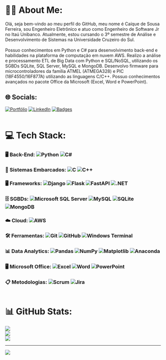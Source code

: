 # ✊🏿 About Me:

Olá, seja bem-vindo ao meu perfil do GitHub, meu nome é Caíque de Sousa Ferreira, sou Engenheiro Eletrônico e atuo como Engenheiro de Software Jr no Itaú Unibanco. Atualmente, estou cursando o 3º semestre de Análise e Desenvolvimento de Sistemas na Universidade Cruzeiro do Sul.<br><br>Possuo conhecimentos em Python e C# para desenvolvimento back-end e habilidades na plataforma de computação em nuvem AWS. Realizo a análise e processamento ETL de Big Data com Python e SQL/NoSQL, utilizando os SGBDs SQLite, SQL Server, MySQL e MongoDB. Desenvolvo firmware para microcontroladores da família ATMEL (ATMEGA328) e PIC (18F4550/16F877A) utilizando as linguagens C/C++. Possuo conhecimentos avançados no pacote Office da Microsoft (Excel, Word e PowerPoint).

## 🌐 Socials:

[![Portfólio](https://img.shields.io/badge/Portf%C3%B3lio-%23000000.svg?style=flat&logo=resume&logoColor=white)](https://caiquesf.github.io/portfolio/) [![LinkedIn](https://img.shields.io/badge/LinkedIn-%230077B5.svg?logo=linkedin&logoColor=white)](https://www.linkedin.com/in/ca%C3%ADque-de-s-ferreira-48105b18b/) [![Badges](https://img.shields.io/badge/Badges-%23FF5C00.svg?style=flat&logo=certification&logoColor=white)](https://www.credly.com/users/caique-de-sousa-ferreira)<br><br>

# 💻 Tech Stack:

### 🖥️ Back-End: ![Python](https://img.shields.io/badge/python-3670A0?style=plastic&logo=python&logoColor=ffdd54) ![C#](https://img.shields.io/badge/c%23-%23239120.svg?style=plastic&logo=c-sharp&logoColor=white)

### 🔧 Sistemas Embarcados: ![C](https://img.shields.io/badge/c-%2300599C.svg?style=plastic&logo=c&logoColor=white) ![C++](https://img.shields.io/badge/c++-%2300599C.svg?style=plastic&logo=c%2B%2B&logoColor=white)

### 🖥️ Frameworks: ![Django](https://img.shields.io/badge/django-%23092E20.svg?style=plastic&logo=django&logoColor=white) ![Flask](https://img.shields.io/badge/flask-%23000.svg?style=plastic&logo=flask&logoColor=white) ![FastAPI](https://img.shields.io/badge/FastAPI-005571?style=plastic&logo=fastapi) ![.NET](https://img.shields.io/badge/.NET-5C2D91?style=plastic&logo=.net&logoColor=white)

### 🗄️ SGBDs: ![Microsoft SQL Server](https://img.shields.io/badge/Microsoft%20SQL%20Server-CC2927?style=plastic&logo=microsoft-sql-server&logoColor=white) ![MySQL](https://img.shields.io/badge/mysql-%2300000f.svg?style=plastic&logo=mysql&logoColor=white) ![SQLite](https://img.shields.io/badge/sqlite-%2307405e.svg?style=plastic&logo=sqlite&logoColor=white) ![MongoDB](https://img.shields.io/badge/MongoDB-%2347A248.svg?style=plastic&logo=mongodb&logoColor=white)

### ☁️ Cloud: ![AWS](https://img.shields.io/badge/AWS-%23FF9900.svg?style=plastic&logo=amazon-aws&logoColor=white)

### 🛠️ Ferramentas: ![Git](https://img.shields.io/badge/git-%23F05033.svg?style=plastic&logo=git&logoColor=white) ![GitHub](https://img.shields.io/badge/github-%23121011.svg?style=plastic&logo=github&logoColor=white) ![Windows Terminal](https://img.shields.io/badge/Windows%20Terminal-%234D4D4D.svg?style=plastic&logo=windows-terminal&logoColor=white)

### 📊 Data Analytics: ![Pandas](https://img.shields.io/badge/pandas-%23150458.svg?style=plastic&logo=pandas&logoColor=white) ![NumPy](https://img.shields.io/badge/numpy-%23013243.svg?style=plastic&logo=numpy&logoColor=white) ![Matplotlib](https://img.shields.io/badge/Matplotlib-%23ffffff.svg?style=plastic&logo=Matplotlib&logoColor=black) ![Anaconda](https://img.shields.io/badge/Anaconda-%2344A833.svg?style=plastic&logo=anaconda&logoColor=white)

### 🖥️ Microsoft Office: ![Excel](https://img.shields.io/badge/Microsoft%20Excel-217346?style=plastic&logo=microsoft-excel&logoColor=white) ![Word](https://img.shields.io/badge/Microsoft%20Word-2B579A?style=plastic&logo=microsoft-word&logoColor=white) ![PowerPoint](https://img.shields.io/badge/Microsoft%20PowerPoint-B7472A?style=plastic&logo=microsoft-powerpoint&logoColor=white)

### 📋 Metodologias: ![Scrum](https://img.shields.io/badge/Scrum-%2300A2C5.svg?style=plastic&logo=scrum&logoColor=white) ![Jira](https://img.shields.io/badge/jira-%230A0FFF.svg?style=plastic&logo=jira&logoColor=white)<br><br>

# 📊 GitHub Stats:

![](https://github-readme-stats.vercel.app/api?username=CaiqueSF&theme=dracula&hide_border=true&include_all_commits=false&count_private=false)<br/>
![](https://github-readme-streak-stats.herokuapp.com/?user=CaiqueSF&theme=dracula&hide_border=true)<br/>
![](https://github-readme-stats.vercel.app/api/top-langs/?username=CaiqueSF&theme=dracula&hide_border=true&include_all_commits=false&count_private=false&layout=compact)

---

[![](https://visitcount.itsvg.in/api?id=CaiqueSF&icon=5&color=11)](https://visitcount.itsvg.in)
